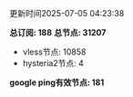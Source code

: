 更新时间2025-07-05 04:23:38

**总订阅: 188**
**总节点: 31207**
- vless节点: 10858
- hysteria2节点: 4

**google ping有效节点: 181**
